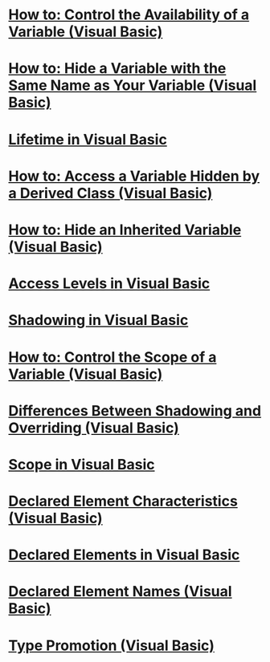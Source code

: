 # [How to: Control the Availability of a Variable (Visual Basic)](how-to-control-the-availability-of-a-variable.md)
# [How to: Hide a Variable with the Same Name as Your Variable (Visual Basic)](how-to-hide-a-variable-with-the-same-name-as-your-variable.md)
# [Lifetime in Visual Basic](lifetime.md)
# [How to: Access a Variable Hidden by a Derived Class (Visual Basic)](how-to-access-a-variable-hidden-by-a-derived-class.md)
# [How to: Hide an Inherited Variable (Visual Basic)](how-to-hide-an-inherited-variable.md)
# [Access Levels in Visual Basic](access-levels.md)
# [Shadowing in Visual Basic](shadowing.md)
# [How to: Control the Scope of a Variable (Visual Basic)](how-to-control-the-scope-of-a-variable.md)
# [Differences Between Shadowing and Overriding (Visual Basic)](differences-between-shadowing-and-overriding.md)
# [Scope in Visual Basic](scope.md)
# [Declared Element Characteristics (Visual Basic)](declared-element-characteristics.md)
# [Declared Elements in Visual Basic](index.md)
# [Declared Element Names (Visual Basic)](declared-element-names.md)
# [Type Promotion (Visual Basic)](type-promotion.md)
